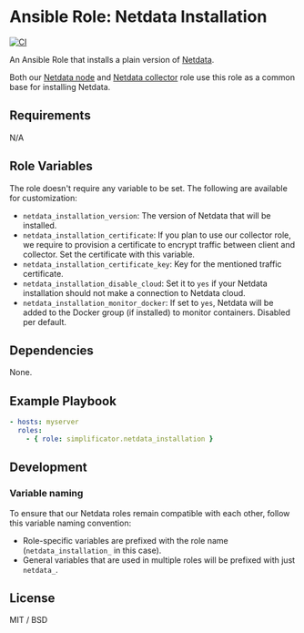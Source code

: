 # Ansible Role: Netdata Installation

[![CI](https://github.com/simplificator/ansible-role-netdata_installation/workflows/CI/badge.svg?event=push)](https://github.com/simplificator/ansible-role-netdata_installation/actions?query=workflow%3ACI)

An Ansible Role that installs a plain version of [Netdata](https://www.netdata.cloud/).

Both our [Netdata node](https://github.com/simplificator/ansible-role-netdata_node) and [Netdata collector](https://github.com/simplificator/ansible-role-netdata_collector) role use this role as a common base for installing Netdata.

## Requirements

N/A

## Role Variables

The role doesn't require any variable to be set. The following are available for customization:

* `netdata_installation_version`: The version of Netdata that will be installed.
* `netdata_installation_certificate`: If you plan to use our collector role, we require to provision a certificate to encrypt traffic between client and collector. Set the certificate with this variable.
* `netdata_installation_certificate_key`: Key for the mentioned traffic certificate.
* `netdata_installation_disable_cloud`: Set it to `yes` if your Netdata installation should not make a connection to Netdata cloud.
* `netdata_installation_monitor_docker`: If set to `yes`, Netdata will be added to the Docker group (if installed) to monitor containers. Disabled per default.

## Dependencies

None.

## Example Playbook

```yaml
- hosts: myserver
  roles:
    - { role: simplificator.netdata_installation }
```

## Development

### Variable naming

To ensure that our Netdata roles remain compatible with each other, follow this variable naming convention:

* Role-specific variables are prefixed with the role name (`netdata_installation_` in this case).
* General variables that are used in multiple roles will be prefixed with just `netdata_`.

## License

MIT / BSD

